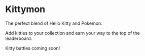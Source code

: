 # Kittymon

The perfect blend of Hello Kitty and Pokemon.

Add kitties to your collection and earn your way to the top of the leaderboard.

Kitty battles coming soon!
